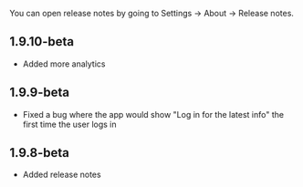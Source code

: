 You can open release notes by going to Settings -> About -> Release notes.

## 1.9.10-beta

- Added more analytics

## 1.9.9-beta

- Fixed a bug where the app would show "Log in for the latest info" the first time the user logs in

## 1.9.8-beta

- Added release notes
